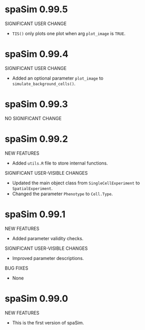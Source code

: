 # spaSim 0.99.5

SIGNIFICANT USER CHANGE

* `TIS()` only plots one plot when arg `plot_image` is `TRUE`.

# spaSim 0.99.4

SIGNIFICANT USER CHANGE

* Added an optional parameter `plot_image` to `simulate_background_cells()`.

# spaSim 0.99.3

NO SIGNIFICANT CHANGE

# spaSim 0.99.2

NEW FEATURES

* Added `utils.R` file to store internal functions.

SIGNIFICANT USER-VISIBLE CHANGES

* Updated the main object class from `SingleCellExperiment` to `SpatialExperiment`.
* Changed the parameter `Phenotype` to `Cell.Type`.

# spaSim 0.99.1

NEW FEATURES

* Added parameter validity checks.

SIGNIFICANT USER-VISIBLE CHANGES

* Improved parameter descriptions.

BUG FIXES

* None

# spaSim 0.99.0

NEW FEATURES

* This is the first version of spaSim.
